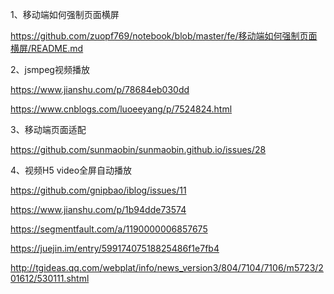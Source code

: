 1、移动端如何强制页面横屏

https://github.com/zuopf769/notebook/blob/master/fe/移动端如何强制页面横屏/README.md

2、jsmpeg视频播放

https://www.jianshu.com/p/78684eb030dd

https://www.cnblogs.com/luoeeyang/p/7524824.html

3、移动端页面适配

https://github.com/sunmaobin/sunmaobin.github.io/issues/28

4、视频H5 video全屏自动播放

https://github.com/gnipbao/iblog/issues/11

https://www.jianshu.com/p/1b94dde73574

https://segmentfault.com/a/1190000006857675

https://juejin.im/entry/59917407518825486f1e7fb4

http://tgideas.qq.com/webplat/info/news_version3/804/7104/7106/m5723/201612/530111.shtml
